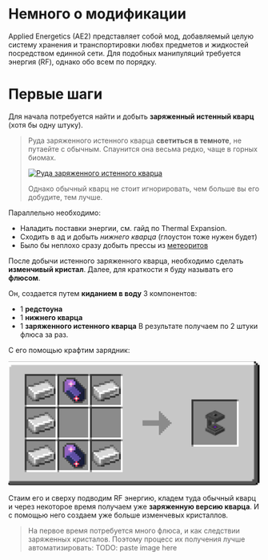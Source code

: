 # Немного о модификации

Applied Energetics (AE2) представляет собой мод, добавляемый целую систему хранения и транспортировки любвх предметов и жидкостей посредством единной сети.
Для подобных манипуляций требуется энергия (RF), однако обо всем по порядку.

# Первые шаги

Для начала потребуется найти и добыть **заряженный истенный кварц** (хотя бы одну штуку).

> Руда заряженного истенного кварца **светиться в темноте**, не путаейте с обычным.
> Спаунится она весьма редко, чаще в горных биомах.
>
> [![Руда заряженного истенного кварца](https://gamepedia.cursecdn.com/minecraft_ru_gamepedia/6/60/%D0%97%D0%B0%D1%80%D1%8F%D0%B6%D0%B5%D0%BD%D0%BD%D0%B0%D1%8F_%D1%80%D1%83%D0%B4%D0%B0_%D0%B8%D1%81%D1%82%D0%B8%D0%BD%D0%BD%D0%BE%D0%B3%D0%BE_%D0%BA%D0%B2%D0%B0%D1%80%D1%86%D0%B0_%28Applied_Energistics_2%29.png)](https://minecraft-ru.gamepedia.com/Applied_Energistics_2/Заряженная_руда_истинного_кварца)
>
> Однако обычный кварц не стоит игнорировать, чем больше вы его добудите, тем лучше.

Параллельно необходимо:
 - Наладить поставки энергии, см. гайд по Thermal Expansion.
 - Сходить в ад и добыть *нижнего кварца* (глоустон тоже нужен будет)
 - Было бы неплохо сразу добыть прессы из [метеоритов](https://minecraft-ru.gamepedia.com/Applied_Energistics_2/Метеорит)

После добычи истенного заряженного кварца, необходимо сделать **изменчивый кристал**. Далее, для краткости я буду называть его **флюсом**.

Он, создается путем **киданием в воду** 3 компонентов:
 - 1 **редстоуна**
 - 1 **нижнего кварца**
 - 1 **заряженного истенного кварца**
 В результате получаем по 2 штуки флюса за раз.

С его помощью крафтим зарядник:

![Крафт зарядника из AE2](/ae2/assets/charger-craft.jpg)

Стаим его и сверху подводим RF энергию, кладем туда обычный кварц и через некоторое время получаем уже **заряженную версию кварца**. И с помощью него создаем уже больше изменчевых кристаллов.

> На первое время потребуется много флюса, и как следствии заряженных кристалов. Поэтому процесс их получения лучше автоматизировать:
> TODO: paste image here


